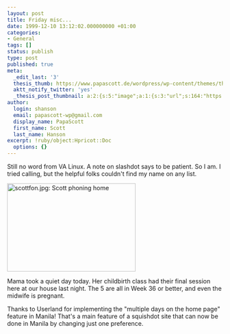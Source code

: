 ```yaml
---
layout: post
title: Friday misc...
date: 1999-12-10 13:12:02.000000000 +01:00
categories:
- General
tags: []
status: publish
type: post
published: true
meta:
  _edit_last: '3'
  thesis_thumb: https://www.papascott.de/wordpress/wp-content/themes/thesis_151/lib/scripts/thumb.php?w=100&h=100&zc=1&q=100&src=https://www.papascott.de/images/mausnews/scottfon.jpg
  aktt_notify_twitter: 'yes'
  _thesis_post_thumbnail: a:2:{s:5:"image";a:1:{s:3:"url";s:164:"https://www.papascott.de/wordpress/wp-content/themes/thesis_151/lib/scripts/thumb.php?w=100&h=100&zc=1&q=100&src=https://www.papascott.de/images/mausnews/scottfon.jpg";}s:5:"frame";a:1:{s:2:"on";s:1:"1";}}
author:
  login: shanson
  email: papascott-wp@gmail.com
  display_name: PapaScott
  first_name: Scott
  last_name: Hanson
excerpt: !ruby/object:Hpricot::Doc
  options: {}
---
```

<p>Still no word from VA Linux. A note on slashdot says to be patient. So I am. I tried calling, but the helpful folks couldn't find my name on any list.</p>
<p><img src="https://www.papascott.de/wordpress/wp-content/uploads/1999/12/scottfon.jpg" height="206" width="300" border="0" alt="scottfon.jpg: Scott phoning home" /></p>
<p>Mama took a quiet day today. Her childbirth class had their final session here at our house last night. The 5 are all in Week 36 or better, and even the midwife is pregnant. </p>
<p>Thanks to Userland for implementing the "multiple days on the home page" feature in Manila! That's a main feature of a squishdot site that can now be done in Manila by changing just one preference.</p>
